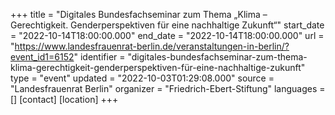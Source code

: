 +++
title = "Digitales Bundesfachseminar zum Thema „Klima – Gerechtigkeit. Genderperspektiven für eine nachhaltige Zukunft“"
start_date = "2022-10-14T18:00:00.000"
end_date = "2022-10-14T18:00:00.000"
url = "https://www.landesfrauenrat-berlin.de/veranstaltungen-in-berlin/?event_id1=6152"
identifier = "digitales-bundesfachseminar-zum-thema-klima-gerechtigkeit-genderperspektiven-für-eine-nachhaltige-zukunft"
type = "event"
updated = "2022-10-03T01:29:08.000"
source = "Landesfrauenrat Berlin"
organizer = "Friedrich-Ebert-Stiftung"
languages = []
[contact]
[location]
+++
